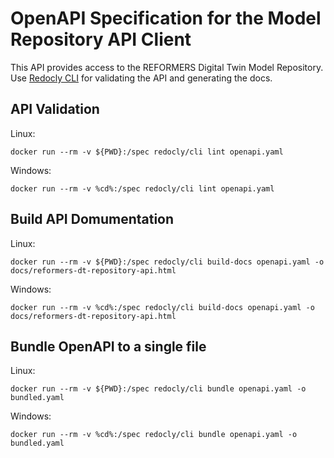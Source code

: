 # OpenAPI Specification for the Model Repository API Client

This API provides access to the REFORMERS Digital Twin Model Repository.
Use [Redocly CLI](https://redocly.com/docs/cli) for validating the API and generating the docs.

## API Validation

Linux:
``` shell
docker run --rm -v ${PWD}:/spec redocly/cli lint openapi.yaml
```

Windows:
``` batchfile
docker run --rm -v %cd%:/spec redocly/cli lint openapi.yaml
```

## Build API Domumentation

Linux:
``` shell
docker run --rm -v ${PWD}:/spec redocly/cli build-docs openapi.yaml -o docs/reformers-dt-repository-api.html
```

Windows:
``` batchfile
docker run --rm -v %cd%:/spec redocly/cli build-docs openapi.yaml -o docs/reformers-dt-repository-api.html
```

## Bundle OpenAPI to a single file

Linux:
``` shell
docker run --rm -v ${PWD}:/spec redocly/cli bundle openapi.yaml -o bundled.yaml
```

Windows:
``` batchfile
docker run --rm -v %cd%:/spec redocly/cli bundle openapi.yaml -o bundled.yaml
```
